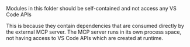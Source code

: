 Modules in this folder should be self-contained and not access any VS Code APIs

This is because they contain dependencies that are consumed directly by the external MCP server. The MCP server runs in its own process space, not having access to VS Code APIs which are created at runtime.
